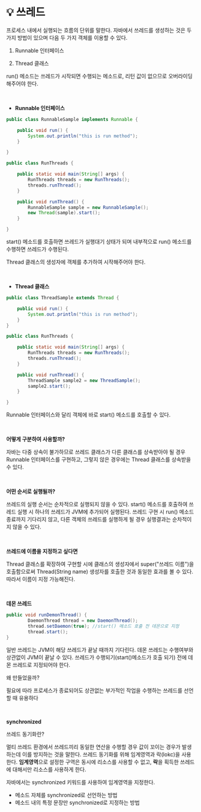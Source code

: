 # 💡 **쓰레드**

프로세스 내에서 실행되는 흐름의 단위를 말한다.
자바에서 쓰레드를 생성하는 것은 두 가지 방법이 있으며 다음 두 가지 객체를 이용할 수 있다.

1. Runnable 인터페이스 

2. Thread 클래스

run() 메소드는 쓰레드가 시작되면 수행되는 메소드로, 리턴 값이 없으므로 오버라이딩 해주어야 한다.

<br>

- **Runnable 인터페이스** 

```java
public class RunnableSample implements Runnable {

    public void run() {
        System.out.println("this is run method");
    }

}

public class RunThreads {

    public static void main(String[] args) {
        RunThreads threads = new RunThreads();
        threads.runThread();
    }

    public void runThread() {
        RunnableSample sample = new RunnableSample();
        new Thread(sample).start();
    }

}
```
start() 메소드를 호출하면 쓰레드가 실행대기 상태가 되며 내부적으로 run() 메소드를 수행하면 쓰레드가 수행된다.

Thread 클래스의 생성자에 객체를 추가하여 시작해주어야 한다.

<br>

- **Thread 클래스**

```java
public class ThreadSample extends Thread {

    public void run() {
        System.out.println("this is run method");
    }
}

public class RunThreads {

    public static void main(String[] args) {
        RunThreads threads = new RunThreads();
        threads.runThread();
    }

    public void runThread() {
        ThreadSample sample2 = new ThreadSample();
        sample2.start();
    }

}
```
Runnable 인터페이스와 달리 객체에 바로 start() 메소드를 호출할 수 있다.

<br>

**어떻게 구분하여 사용할까?**

자바는 다중 상속이 불가하므로 쓰레드 클래스가 다른 클래스를 상속받아야 될 경우 Runnable 인터페이스를 구현하고, 그렇지 않은 경우에는 Thread 클래스를 상속받을 수 있다.

<br>

**어떤 순서로 실행될까?**

쓰레드의 실행 순서는 순차적으로 실행되지 않을 수 있다. start() 메소드를 호출하여 쓰레드 실행 시 하나의 쓰레드가 JVM에 추가되어 실행된다. 쓰레드 구현 시 run() 메소드 종료까지 기다리지 않고, 다른 객체의 쓰레드를 실행하게 될 경우 실행결과는 순차적이지 않을 수 있다.

<br>

**쓰레드에 이름을 지정하고 싶다면**

Thread 클래스를 확장하여 구현할 시에 클래스의 생성자에서 super("쓰레드 이름")을 호출함으로써 Thread(String name) 생성자를 호출한 것과 동일한 효과를 볼 수 있다. 따라서 이름이 지정 가능해진다.

<br>

**데몬 쓰레드**

```java
public void runDemonThread() {
        DaemonThread thread = new DaemonThread();
        thread.setDaemon(true); //start() 메소드 호출 전 데몬으로 지정
        thread.start();
}
```
일반 쓰레드는 JVM이 해당 쓰레드가 끝날 때까지 기다린다.
데몬 쓰레드는 수행여부와 상관없이 JVM이 끝날 수 있다.
쓰레드가 수행되기(start()메소드가 호출 되기) 전에 데몬 쓰레드로 지정되어야 한다.

왜 만들었을까?

필요에 따라 프로세스가 종료되어도 상관없는 부가적인 작업을 수행하는 쓰레드를 선언할 때 유용하다

<br>

**synchronized**

쓰레드 동기화란? 

멀티 쓰레드 환경에서 쓰레드끼리 동일한 연산을 수행할 경우 값이 꼬이는 경우가 발생하는데 이를 방지하는 것을 말한다. 쓰레드 동기화를 위해 임계영역과 락(lokc)을 사용한다. **임계영역**으로 설정한 구역은 동시에 리소스를 사용할 수 없고, **락**을 획득한 쓰레드에 대해서만 리소스를 사용하게 한다.

자바에서는 synchronized 키워드를 사용하여 임계영역을 지정한다.

- 메소드 자체를 synchronized로 선언하는 방법
- 메소드 내의 특정 문장만 synchronized로 지정하는 방법





